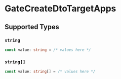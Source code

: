 # GateCreateDtoTargetApps


## Supported Types

### `string`

```typescript
const value: string = /* values here */
```

### `string[]`

```typescript
const value: string[] = /* values here */
```

